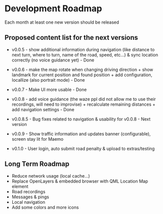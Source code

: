 # Development Roadmap #

Each month at least one new version should be released

## Proposed content list for the next versions ##

  * v0.0.5 - show additional information during navigation (like distance to next turn, where to turn, name of the road, speed, etc...) & sync location correctly (no voice guidance yet) - Done

  * v0.0.6 - make the map rotate when changing driving direction + show landmark for current position and found position + add configuration, locallize (also portrait mode) - Done

  * v0.0.7 - Make UI more usable - Done

  * v0.0.8 - add voice guidance (the waze ppl did not allow me to use their recordings, will need to improvise) + recalculate remaining distances + add navigation settings - Done

  * v0.0.8.5 - Bug fixes related to navigation & usability for v0.0.8 - Next version

  * v0.0.9 - Show traffic information and updates banner (configurable), screen stay lit for Maemo

  * v0.1.0 - User login, auto submit road penalty & upload to extras/testing

## Long Term Roadmap ##

  * Reduce network usage (local cache...)
  * Replace OpenLayers & embedded browser with QML Location Map element
  * Road recordings
  * Messages & pings
  * Local navigation
  * Add some colors and more icons